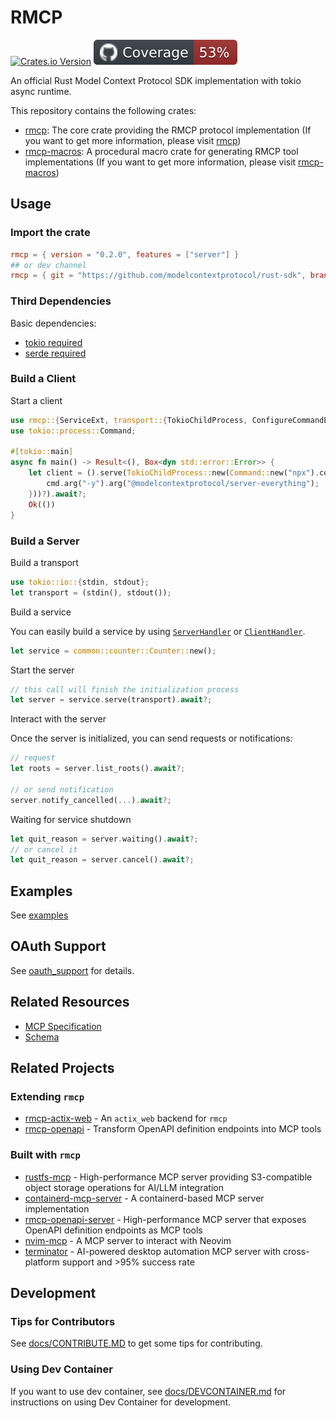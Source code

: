 # RMCP

[![Crates.io Version](https://img.shields.io/crates/v/rmcp)](https://crates.io/crates/rmcp)
[![Coverage](https://github.com/modelcontextprotocol/rust-sdk/raw/main/docs/coverage.svg)](https://github.com/modelcontextprotocol/rust-sdk/blob/main/docs/coverage.svg)

An official Rust Model Context Protocol SDK implementation with tokio async runtime.

This repository contains the following crates:

- [rmcp](https://github.com/modelcontextprotocol/rust-sdk/blob/main/crates/rmcp): The core crate providing the RMCP protocol implementation (If you want to get more information, please visit [rmcp](https://github.com/modelcontextprotocol/rust-sdk/blob/main/crates/rmcp/README.md))
- [rmcp-macros](https://github.com/modelcontextprotocol/rust-sdk/blob/main/crates/rmcp-macros): A procedural macro crate for generating RMCP tool implementations (If you want to get more information, please visit [rmcp-macros](https://github.com/modelcontextprotocol/rust-sdk/blob/main/crates/rmcp-macros/README.md))

## Usage

### Import the crate

```toml
rmcp = { version = "0.2.0", features = ["server"] }
## or dev channel
rmcp = { git = "https://github.com/modelcontextprotocol/rust-sdk", branch = "main" }
```

### Third Dependencies

Basic dependencies:

- [tokio required](https://github.com/tokio-rs/tokio)
- [serde required](https://github.com/serde-rs/serde)

### Build a Client

Start a client

```rust
use rmcp::{ServiceExt, transport::{TokioChildProcess, ConfigureCommandExt}};
use tokio::process::Command;

#[tokio::main]
async fn main() -> Result<(), Box<dyn std::error::Error>> {
    let client = ().serve(TokioChildProcess::new(Command::new("npx").configure(|cmd| {
        cmd.arg("-y").arg("@modelcontextprotocol/server-everything");
    }))?).await?;
    Ok(())
}
```

### Build a Server

Build a transport

```rust
use tokio::io::{stdin, stdout};
let transport = (stdin(), stdout());
```

Build a service

You can easily build a service by using [`ServerHandler`](https://github.com/modelcontextprotocol/rust-sdk/blob/main/crates/rmcp/src/handler/server.rs) or [`ClientHandler`](https://github.com/modelcontextprotocol/rust-sdk/blob/main/crates/rmcp/src/handler/client.rs).

```rust
let service = common::counter::Counter::new();
```

Start the server

```rust
// this call will finish the initialization process
let server = service.serve(transport).await?;
```

Interact with the server

Once the server is initialized, you can send requests or notifications:

```rust
// request
let roots = server.list_roots().await?;

// or send notification
server.notify_cancelled(...).await?;
```

Waiting for service shutdown

```rust
let quit_reason = server.waiting().await?;
// or cancel it
let quit_reason = server.cancel().await?;
```

## Examples

See [examples](https://github.com/modelcontextprotocol/rust-sdk/blob/main/examples/README.md)

## OAuth Support

See [oauth_support](https://github.com/modelcontextprotocol/rust-sdk/blob/main/docs/OAUTH_SUPPORT.md) for details.

## Related Resources

- [MCP Specification](https://spec.modelcontextprotocol.io/specification/2024-11-05/)
- [Schema](https://github.com/modelcontextprotocol/specification/blob/main/schema/2024-11-05/schema.ts)

## Related Projects

### Extending `rmcp`

- [rmcp-actix-web](https://gitlab.com/lx-industries/rmcp-actix-web) - An `actix_web` backend for `rmcp`
- [rmcp-openapi](https://gitlab.com/lx-industries/rmcp-openapi) - Transform OpenAPI definition endpoints into MCP tools

### Built with `rmcp`

- [rustfs-mcp](https://github.com/rustfs/rustfs/tree/main/crates/mcp) - High-performance MCP server providing S3-compatible object storage operations for AI/LLM integration
- [containerd-mcp-server](https://github.com/jokemanfire/mcp-containerd) - A containerd-based MCP server implementation
- [rmcp-openapi-server](https://gitlab.com/lx-industries/rmcp-openapi/-/tree/main/crates/rmcp-openapi-server) - High-performance MCP server that exposes OpenAPI definition endpoints as MCP tools
- [nvim-mcp](https://github.com/linw1995/nvim-mcp) - A MCP server to interact with Neovim
- [terminator](https://github.com/mediar-ai/terminator) - AI-powered desktop automation MCP server with cross-platform support and >95% success rate

## Development

### Tips for Contributors

See [docs/CONTRIBUTE.MD](https://github.com/modelcontextprotocol/rust-sdk/blob/main/docs/CONTRIBUTE.MD) to get some tips for contributing.

### Using Dev Container

If you want to use dev container, see [docs/DEVCONTAINER.md](https://github.com/modelcontextprotocol/rust-sdk/blob/main/docs/DEVCONTAINER.md) for instructions on using Dev Container for development.